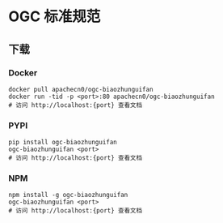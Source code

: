 # OGC 标准规范 

## 下载

### Docker

```
docker pull apachecn0/ogc-biaozhunguifan
docker run -tid -p <port>:80 apachecn0/ogc-biaozhunguifan
# 访问 http://localhost:{port} 查看文档
```

### PYPI

```
pip install ogc-biaozhunguifan
ogc-biaozhunguifan <port>
# 访问 http://localhost:{port} 查看文档
```

### NPM

```
npm install -g ogc-biaozhunguifan
ogc-biaozhunguifan <port>
# 访问 http://localhost:{port} 查看文档
```